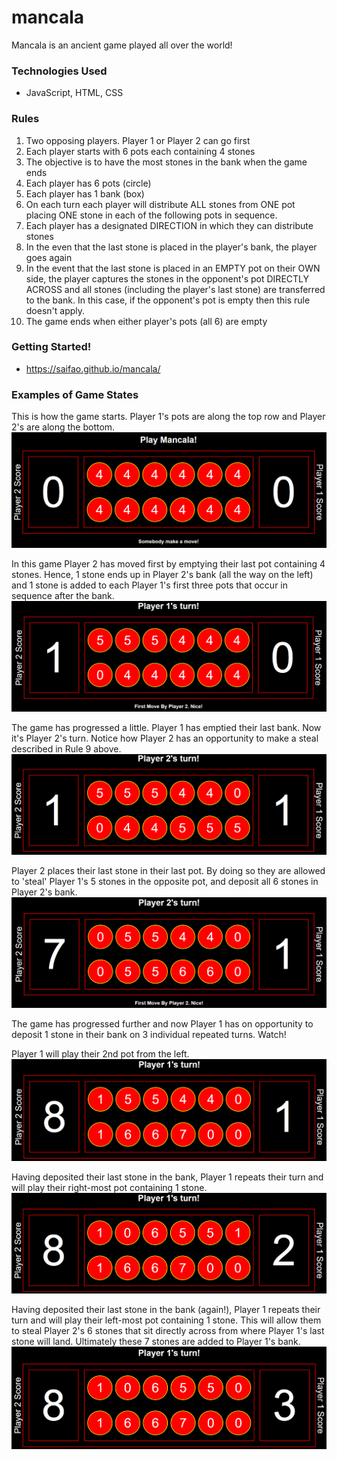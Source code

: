 # mancala

Mancala is an ancient game played all over the world!

### Technologies Used
- JavaScript, HTML, CSS

### Rules
1. Two opposing players. Player 1 or Player 2 can go first
2. Each player starts with 6 pots each containing 4 stones
3. The objective is to have the most stones in the bank when the game ends
4. Each player has 6 pots (circle)
5. Each player has 1 bank (box)
6. On each turn each player will distribute ALL stones from ONE pot placing ONE stone in each of the following pots in sequence.
7. Each player has a designated DIRECTION in which they can distribute stones
8. In the even that the last stone is placed in the player's bank, the player goes again
9. In the event that the last stone is placed in an EMPTY pot on their OWN side, the player captures the stones in the opponent's pot DIRECTLY ACROSS and all stones (including the player's last stone) are transferred to the bank. In this case, if the opponent's pot is empty then this rule doesn't apply.
10. The game ends when either player's pots (all 6) are empty

### Getting Started!
- https://saifao.github.io/mancala/

### Examples of Game States

This is how the game starts. Player 1's pots are along the top row and Player 2's are along the bottom.
![start](images/start.png)

In this game Player 2 has moved first by emptying their last pot containing 4 stones. Hence, 1 stone ends up in Player 2's bank (all the way on the left) and 1 stone is added to each Player 1's first three pots that occur in sequence after the bank. 
![Player 2 moves first](images/p2_move_first.png)

The game has progressed a little. Player 1 has emptied their last bank. Now it's Player 2's turn. Notice how Player 2 has an opportunity to make a steal described in Rule 9 above.
![Player 2 about to steal 5 stones from Player 1](images/p2_steal_1.png)

Player 2 places their last stone in their last pot. By doing so they are allowed to 'steal' Player 1's 5 stones in the opposite pot, and deposit all 6 stones in Player 2's bank.
![Player 2 deposits 5 stones from Player 1 and their own stone into Player 2's bank](images/p2_steal_2.png)

The game has progressed further and now Player 1 has on opportunity to deposit 1 stone in their bank on 3 individual repeated turns. Watch!

Player 1 will play their 2nd pot from the left.
![Player 1 plays 5 stones](images/p1_repeat_1.png)

Having deposited their last stone in the bank, Player 1 repeats their turn and will play their right-most pot containing 1 stone.
![Player 1 plays 5 stones](images/p1_repeat_2.png)

Having deposited their last stone in the bank (again!), Player 1 repeats their turn and will play their left-most pot containing 1 stone. This will allow them to steal Player 2's 6 stones that sit directly across from where Player 1's last stone will land. Ultimately these 7 stones are added to Player 1's bank.
![Player 1 plays 5 stones](images/p1_repeat_3.png)
